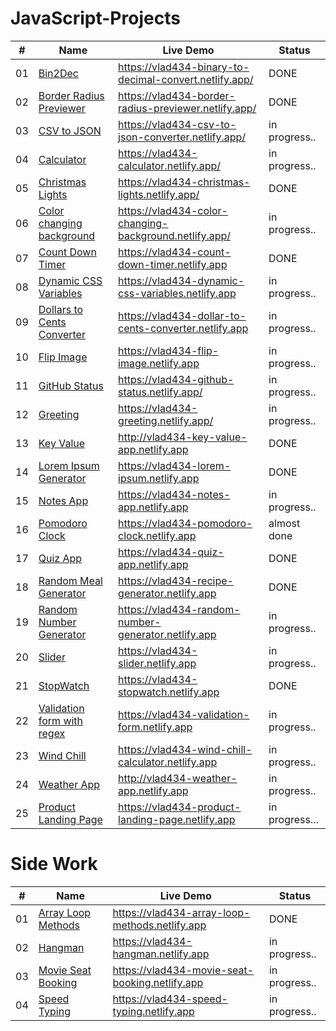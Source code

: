 # JavaScript-Projects



#| Name  |  Live Demo | Status |
---- | ------------- | ------------- |------------- |
01 | [Bin2Dec](https://github.com/vlad434/JavaScript/tree/master/Bin2Dec) | https://vlad434-binary-to-decimal-convert.netlify.app/ | DONE  |
02 | [Border Radius Previewer](https://github.com/vlad434/JavaScript/tree/master/Border-radius%20Previewer) | https://vlad434-border-radius-previewer.netlify.app/ | DONE  |
03 | [CSV to JSON](https://github.com/vlad434/JavaScript/tree/master/CSV%20to%20JSON%20converter)  | https://vlad434-csv-to-json-converter.netlify.app/ | in progress..  | 
04 | [Calculator](https://github.com/vlad434/JavaScript/tree/master/Calculator) | https://vlad434-calculator.netlify.app/ | in progress..  |
05 | [Christmas Lights](https://github.com/vlad434/JavaScript/tree/master/Christmas%20Lights) |  https://vlad434-christmas-lights.netlify.app/  | DONE  | 
06 | [Color changing background](https://github.com/vlad434/JavaScript/tree/master/Color%20Changing%20background)  | https://vlad434-color-changing-background.netlify.app/ | in progress..  | 
07 | [Count Down Timer](https://github.com/vlad434/JavaScript/tree/master/Count%20down%20Timer) |  https://vlad434-count-down-timer.netlify.app  | DONE  |
08 | [Dynamic CSS Variables](https://github.com/vlad434/JavaScript/tree/master/Dinamic%20CSS%20Variables) | https://vlad434-dynamic-css-variables.netlify.app | in progress..  |
09 | [Dollars to Cents Converter](https://github.com/vlad434/JavaScript/tree/master/Dollars%20to%20cents%20converter) | https://vlad434-dollar-to-cents-converter.netlify.app | in progress..  |  
10 | [Flip Image](https://github.com/vlad434/JavaScript/tree/master/Dollars%20to%20cents%20converter) | https://vlad434-flip-image.netlify.app | in progress..  |  
11 | [GitHub Status](https://github.com/vlad434/JavaScript/tree/master/GItHub%20Status) | https://vlad434-github-status.netlify.app/ | in progress..  |
12 | [Greeting](https://github.com/vlad434/JavaScript/tree/master/Greeting) | https://vlad434-greeting.netlify.app/ | in progress..  | 
13 | [Key Value](https://github.com/vlad434/JavaScript/tree/master/Key%20Value%20App) | http://vlad434-key-value-app.netlify.app | DONE  |
14 | [Lorem Ipsum Generator](https://github.com/vlad434/JavaScript/tree/master/Lorem%20Ipsum%20Generator) | https://vlad434-lorem-ipsum.netlify.app | DONE  | 
15 | [Notes App](https://github.com/vlad434/JavaScript/tree/master/Notes%20App) | https://vlad434-notes-app.netlify.app | in progress..  |
16 | [Pomodoro Clock](https://github.com/vlad434/JavaScript/tree/master/Pomodoro%20Clock) | https://vlad434-pomodoro-clock.netlify.app | almost done | 
17 | [Quiz App](https://github.com/vlad434/JavaScript/tree/master/Quiz%20App) | https://vlad434-quiz-app.netlify.app | DONE  | 
18 | [Random Meal Generator](https://github.com/vlad434/JavaScript/tree/master/Random%20Meal%20Generator) | https://vlad434-recipe-generator.netlify.app | DONE  | 
19 | [Random Number Generator](https://github.com/vlad434/JavaScript/tree/master/Random%20Number%20Generator) | https://vlad434-random-number-generator.netlify.app | in progress..  | 
20 | [Slider](https://github.com/vlad434/JavaScript/tree/master/Slider) | https://vlad434-slider.netlify.app | in progress..  | 
21 | [StopWatch](https://github.com/vlad434/JavaScript/tree/master/StopWatch) | https://vlad434-stopwatch.netlify.app | DONE  | 
22 | [Validation form with regex](https://github.com/vlad434/JavaScript-Projects/tree/master/Validation%20form%20with%20regex) | https://vlad434-validation-form.netlify.app |  in progress..
23 | [Wind Chill](https://github.com/vlad434/JavaScript/tree/master/WindChill) | https://vlad434-wind-chill-calculator.netlify.app | in progress..  |  
24 | [Weather App](https://github.com/vlad434/JavaScript/tree/master/Weather%20App) | http://vlad434-weather-app.netlify.app | in progress..  |
25 | [Product Landing Page](https://github.com/vlad434/JavaScript/tree/master/Product%20Landing%20Page) | https://vlad434-product-landing-page.netlify.app | in progress... | 


# Side Work


#| Name  |  Live Demo | Status |
---- | ------------- | ------------- |------------- |
01 | [Array Loop Methods](https://github.com/vlad434/JavaScript/tree/master/Array%20Loop%20Methods) | https://vlad434-array-loop-methods.netlify.app | DONE  |
02 | [Hangman](https://github.com/vlad434/JavaScript/tree/master/Hang-man) | https://vlad434-hangman.netlify.app | in progress..  |
03 | [Movie Seat Booking](https://github.com/vlad434/JavaScript/tree/master/Movie%20Seat%20Booking)  | https://vlad434-movie-seat-booking.netlify.app | in progress..  | 
04 | [Speed Typing](https://github.com/vlad434/JavaScript/tree/master/Speed%20Typing) | https://vlad434-speed-typing.netlify.app | in progress..  |
 
